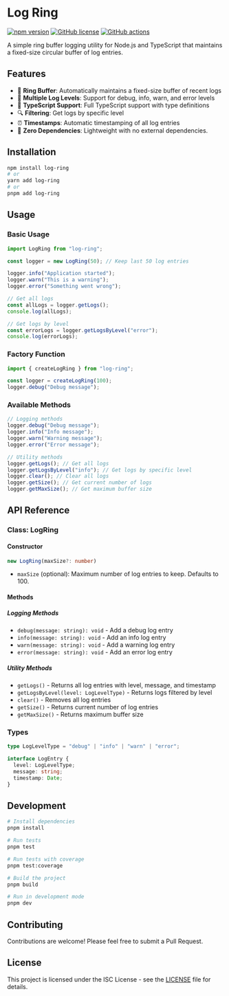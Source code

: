 # Log Ring

[![npm version](https://badge.fury.io/js/log-ring.svg)](https://badge.fury.io/js/log-ring)
[![GitHub license](https://img.shields.io/github/license/username/log-ring.svg)](https://github.com/username/log-ring/blob/main/LICENSE)
[![GitHub actions](https://github.com/username/log-ring/actions/workflows/release.yml/badge.svg)](https://github.com/username/log-ring/actions/workflows/release.yml)

A simple ring buffer logging utility for Node.js and TypeScript that maintains a fixed-size circular buffer of log entries.

## Features

- 🔄 **Ring Buffer**: Automatically maintains a fixed-size buffer of recent logs
- 📝 **Multiple Log Levels**: Support for debug, info, warn, and error levels
- 🎯 **TypeScript Support**: Full TypeScript support with type definitions
- 🔍 **Filtering**: Get logs by specific level
- ⏰ **Timestamps**: Automatic timestamping of all log entries
- 🚀 **Zero Dependencies**: Lightweight with no external dependencies.

## Installation

```bash
npm install log-ring
# or
yarn add log-ring
# or
pnpm add log-ring
```

## Usage

### Basic Usage

```typescript
import LogRing from "log-ring";

const logger = new LogRing(50); // Keep last 50 log entries

logger.info("Application started");
logger.warn("This is a warning");
logger.error("Something went wrong");

// Get all logs
const allLogs = logger.getLogs();
console.log(allLogs);

// Get logs by level
const errorLogs = logger.getLogsByLevel("error");
console.log(errorLogs);
```

### Factory Function

```typescript
import { createLogRing } from "log-ring";

const logger = createLogRing(100);
logger.debug("Debug message");
```

### Available Methods

```typescript
// Logging methods
logger.debug("Debug message");
logger.info("Info message");
logger.warn("Warning message");
logger.error("Error message");

// Utility methods
logger.getLogs(); // Get all logs
logger.getLogsByLevel("info"); // Get logs by specific level
logger.clear(); // Clear all logs
logger.getSize(); // Get current number of logs
logger.getMaxSize(); // Get maximum buffer size
```

## API Reference

### Class: LogRing

#### Constructor

```typescript
new LogRing(maxSize?: number)
```

- `maxSize` (optional): Maximum number of log entries to keep. Defaults to 100.

#### Methods

##### Logging Methods

- `debug(message: string): void` - Add a debug log entry
- `info(message: string): void` - Add an info log entry
- `warn(message: string): void` - Add a warning log entry
- `error(message: string): void` - Add an error log entry

##### Utility Methods

- `getLogs()` - Returns all log entries with level, message, and timestamp
- `getLogsByLevel(level: LogLevelType)` - Returns logs filtered by level
- `clear()` - Removes all log entries
- `getSize()` - Returns current number of log entries
- `getMaxSize()` - Returns maximum buffer size

### Types

```typescript
type LogLevelType = "debug" | "info" | "warn" | "error";

interface LogEntry {
  level: LogLevelType;
  message: string;
  timestamp: Date;
}
```

## Development

```bash
# Install dependencies
pnpm install

# Run tests
pnpm test

# Run tests with coverage
pnpm test:coverage

# Build the project
pnpm build

# Run in development mode
pnpm dev
```

## Contributing

Contributions are welcome! Please feel free to submit a Pull Request.

## License

This project is licensed under the ISC License - see the [LICENSE](LICENSE) file for details.
